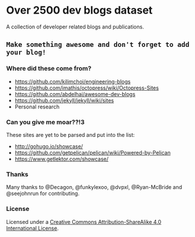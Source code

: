 # Over 2500 dev blogs dataset
A collection of developer related blogs and publications.  

## `Make something awesome and don't forget to add your blog!`

### Where did these come from?
- https://github.com/kilimchoi/engineering-blogs  
- https://github.com/imathis/octopress/wiki/Octopress-Sites  
- https://github.com/abdelhai/awesome-dev-blogs  
- https://github.com/jekyll/jekyll/wiki/sites 
- Personal research  

### Can you give me moar??!3
These sites are yet to be parsed and put into the list:  
- http://gohugo.io/showcase/  
- https://github.com/getpelican/pelican/wiki/Powered-by-Pelican  
- https://www.getlektor.com/showcase/  

### Thanks
Many thanks to @Decagon, @funkylexoo, @dvpxl, @Ryan-McBride and @seejohnrun for contributing.  

### License

Licensed under a <a rel="license" href="http://creativecommons.org/licenses/by-sa/4.0/">Creative Commons Attribution-ShareAlike 4.0 International License</a>.
